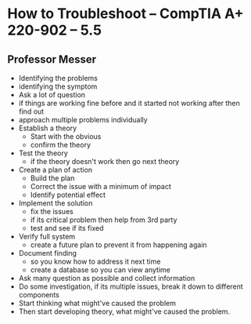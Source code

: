 # How to Troubleshoot – CompTIA A+ 220-902 – 5.5

## Professor Messer
- Identifying the problems
- identifying the symptom
- Ask a lot of question
- if things are working fine before and it started not working after then find out
- approach multiple problems individually
- Establish a theory
    - Start with the obvious
    - confirm the theory
- Test the theory
    - if the theory doesn't work then go next theory
- Create a plan of action
    - Build the plan
    - Correct the issue with a minimum of impact
    - Identify potential effect
- Implement the solution
    - fix the issues
    - if its critical problem then help from 3rd party
    - test and see if its fixed
- Verify full system
    - create a future plan to prevent it from happening again
- Document finding
    - so you know how to address it next time
    - create a database so you can view anytime
- Ask many question as possible and collect information
- Do some investigation, if its multiple issues, break it down to different components
- Start thinking what might've caused the problem
- Then start developing theory, what might've caused the problem.